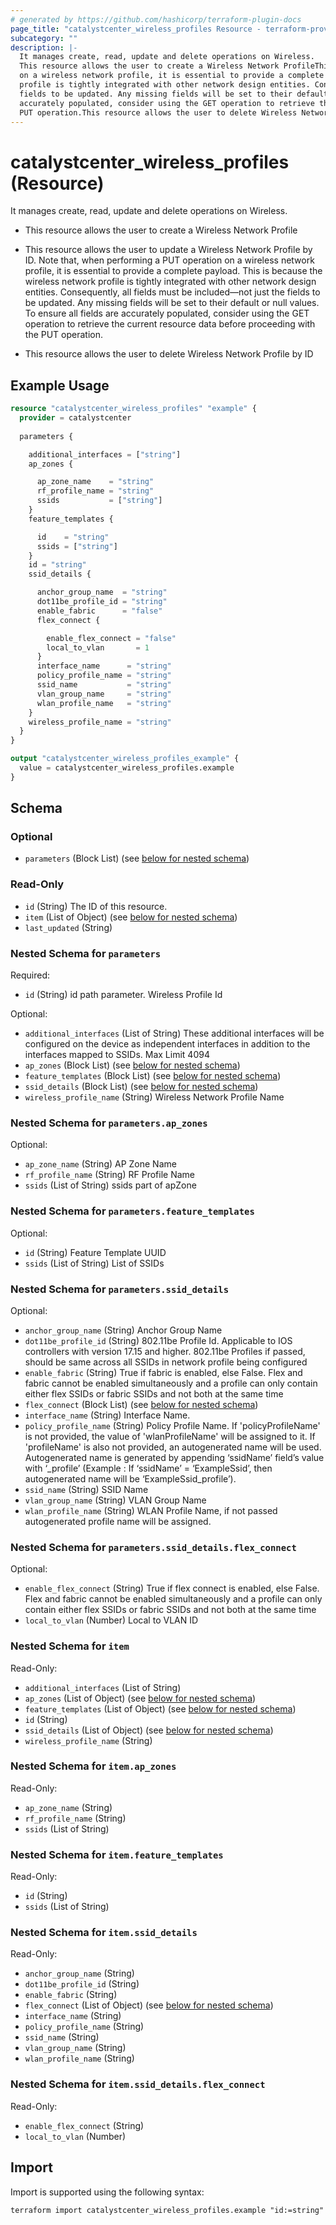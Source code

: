 ```yaml
---
# generated by https://github.com/hashicorp/terraform-plugin-docs
page_title: "catalystcenter_wireless_profiles Resource - terraform-provider-catalystcenter"
subcategory: ""
description: |-
  It manages create, read, update and delete operations on Wireless.
  This resource allows the user to create a Wireless Network ProfileThis resource allows the user to update a Wireless Network Profile by ID. Note that, when performing a PUT operation
  on a wireless network profile, it is essential to provide a complete payload. This is because the wireless network
  profile is tightly integrated with other network design entities. Consequently, all fields must be included—not just the
  fields to be updated. Any missing fields will be set to their default or null values. To ensure all fields are
  accurately populated, consider using the GET operation to retrieve the current resource data before proceeding with the
  PUT operation.This resource allows the user to delete Wireless Network Profile by ID
---
```


# catalystcenter_wireless_profiles (Resource)

It manages create, read, update and delete operations on Wireless.

- This resource allows the user to create a Wireless Network Profile

- This resource allows the user to update a Wireless Network Profile by ID. Note that, when performing a PUT operation
on a wireless network profile, it is essential to provide a complete payload. This is because the wireless network
profile is tightly integrated with other network design entities. Consequently, all fields must be included—not just the
fields to be updated. Any missing fields will be set to their default or null values. To ensure all fields are
accurately populated, consider using the GET operation to retrieve the current resource data before proceeding with the
PUT operation.

- This resource allows the user to delete Wireless Network Profile by ID

## Example Usage

```terraform
resource "catalystcenter_wireless_profiles" "example" {
  provider = catalystcenter
 
  parameters {

    additional_interfaces = ["string"]
    ap_zones {

      ap_zone_name    = "string"
      rf_profile_name = "string"
      ssids           = ["string"]
    }
    feature_templates {

      id    = "string"
      ssids = ["string"]
    }
    id = "string"
    ssid_details {

      anchor_group_name  = "string"
      dot11be_profile_id = "string"
      enable_fabric      = "false"
      flex_connect {

        enable_flex_connect = "false"
        local_to_vlan       = 1
      }
      interface_name      = "string"
      policy_profile_name = "string"
      ssid_name           = "string"
      vlan_group_name     = "string"
      wlan_profile_name   = "string"
    }
    wireless_profile_name = "string"
  }
}

output "catalystcenter_wireless_profiles_example" {
  value = catalystcenter_wireless_profiles.example
}
```

<!-- schema generated by tfplugindocs -->
## Schema

### Optional

- `parameters` (Block List) (see [below for nested schema](#nestedblock--parameters))

### Read-Only

- `id` (String) The ID of this resource.
- `item` (List of Object) (see [below for nested schema](#nestedatt--item))
- `last_updated` (String)

<a id="nestedblock--parameters"></a>
### Nested Schema for `parameters`

Required:

- `id` (String) id path parameter. Wireless Profile Id

Optional:

- `additional_interfaces` (List of String) These additional interfaces will be configured on the device as independent interfaces in addition to the interfaces mapped to SSIDs. Max Limit 4094
- `ap_zones` (Block List) (see [below for nested schema](#nestedblock--parameters--ap_zones))
- `feature_templates` (Block List) (see [below for nested schema](#nestedblock--parameters--feature_templates))
- `ssid_details` (Block List) (see [below for nested schema](#nestedblock--parameters--ssid_details))
- `wireless_profile_name` (String) Wireless Network Profile Name

<a id="nestedblock--parameters--ap_zones"></a>
### Nested Schema for `parameters.ap_zones`

Optional:

- `ap_zone_name` (String) AP Zone Name
- `rf_profile_name` (String) RF Profile Name
- `ssids` (List of String) ssids part of apZone


<a id="nestedblock--parameters--feature_templates"></a>
### Nested Schema for `parameters.feature_templates`

Optional:

- `id` (String) Feature Template UUID
- `ssids` (List of String) List of SSIDs


<a id="nestedblock--parameters--ssid_details"></a>
### Nested Schema for `parameters.ssid_details`

Optional:

- `anchor_group_name` (String) Anchor Group Name
- `dot11be_profile_id` (String) 802.11be Profile Id. Applicable to IOS controllers with version 17.15 and higher. 802.11be Profiles if passed, should be same across all SSIDs in network profile being configured
- `enable_fabric` (String) True if fabric is enabled, else False. Flex and fabric cannot be enabled simultaneously and a profile can only contain either flex SSIDs or fabric SSIDs and not both at the same time
- `flex_connect` (Block List) (see [below for nested schema](#nestedblock--parameters--ssid_details--flex_connect))
- `interface_name` (String) Interface Name.
- `policy_profile_name` (String) Policy Profile Name. If 'policyProfileName' is not provided, the value of 'wlanProfileName' will be assigned to it. If 'profileName' is also not provided, an autogenerated name will be used. Autogenerated name is generated by appending ‘ssidName’ field’s value with ‘_profile’ (Example : If ‘ssidName’ = ‘ExampleSsid’, then autogenerated name will be ‘ExampleSsid_profile’).
- `ssid_name` (String) SSID Name
- `vlan_group_name` (String) VLAN Group Name
- `wlan_profile_name` (String) WLAN Profile Name, if not passed autogenerated profile name will be assigned.

<a id="nestedblock--parameters--ssid_details--flex_connect"></a>
### Nested Schema for `parameters.ssid_details.flex_connect`

Optional:

- `enable_flex_connect` (String) True if flex connect is enabled, else False. Flex and fabric cannot be enabled simultaneously and a profile can only contain either flex SSIDs or fabric SSIDs and not both at the same time
- `local_to_vlan` (Number) Local to VLAN ID




<a id="nestedatt--item"></a>
### Nested Schema for `item`

Read-Only:

- `additional_interfaces` (List of String)
- `ap_zones` (List of Object) (see [below for nested schema](#nestedobjatt--item--ap_zones))
- `feature_templates` (List of Object) (see [below for nested schema](#nestedobjatt--item--feature_templates))
- `id` (String)
- `ssid_details` (List of Object) (see [below for nested schema](#nestedobjatt--item--ssid_details))
- `wireless_profile_name` (String)

<a id="nestedobjatt--item--ap_zones"></a>
### Nested Schema for `item.ap_zones`

Read-Only:

- `ap_zone_name` (String)
- `rf_profile_name` (String)
- `ssids` (List of String)


<a id="nestedobjatt--item--feature_templates"></a>
### Nested Schema for `item.feature_templates`

Read-Only:

- `id` (String)
- `ssids` (List of String)


<a id="nestedobjatt--item--ssid_details"></a>
### Nested Schema for `item.ssid_details`

Read-Only:

- `anchor_group_name` (String)
- `dot11be_profile_id` (String)
- `enable_fabric` (String)
- `flex_connect` (List of Object) (see [below for nested schema](#nestedobjatt--item--ssid_details--flex_connect))
- `interface_name` (String)
- `policy_profile_name` (String)
- `ssid_name` (String)
- `vlan_group_name` (String)
- `wlan_profile_name` (String)

<a id="nestedobjatt--item--ssid_details--flex_connect"></a>
### Nested Schema for `item.ssid_details.flex_connect`

Read-Only:

- `enable_flex_connect` (String)
- `local_to_vlan` (Number)

## Import

Import is supported using the following syntax:

```shell
terraform import catalystcenter_wireless_profiles.example "id:=string"
```
